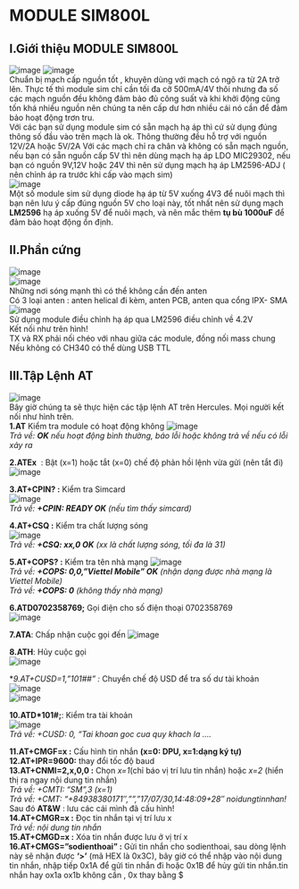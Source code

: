 # MODULE SIM800L
## I.Giới thiệu MODULE SIM800L
![image](https://user-images.githubusercontent.com/86427371/146665885-047bd1b6-f462-4f83-b7e4-dfc39415e1e3.png)
![image](https://user-images.githubusercontent.com/86427371/146665892-799747d0-0938-4859-9223-51c0f5bec8f3.png)  
 Chuẩn bị mạch cấp nguồn tốt , khuyên dùng với mạch có ngõ ra từ 2A trở lên. Thực tế thì module sim chỉ cần tối đa cỡ 500mA/4V thôi nhưng đa số các mạch nguồn đều không đảm bảo đủ công suất và khi khởi động cũng tốn khá nhiều nguồn nên chúng ta nên cấp dư hơn nhiều cái nó cần để đảm bảo hoạt động trơn tru.  
 Với các bạn sử dụng module sim có sẵn mạch hạ áp thì cứ sử dụng đúng thông số đầu vào trên mạch là ok. Thông thường đều hỗ trợ với nguồn 12V/2A hoặc 5V/2A
Với các mạch chỉ ra chân và không có sẵn mạch nguồn, nếu bạn có sẵn nguồn cấp 5V thì nên dùng mạch hạ áp LDO MIC29302, nếu bạn có nguồn 9V,12V hoặc 24V thì nên sử dụng mạch hạ áp LM2596-ADJ ( nên chỉnh áp ra trước khi cấp vào mạch sim)  
![image](https://user-images.githubusercontent.com/86427371/146665990-cdb265e9-e8e9-4844-acc5-7facd535bb12.png)  
Một số module sim sử dụng diode hạ áp từ 5V xuống 4V3 để nuôi mạch thì bạn nên lưu ý cấp đúng nguồn 5V cho loại này, tốt nhất nên sử dụng mạch **LM2596** hạ áp xuống 5V để nuôi mạch, và nên mắc thêm **tụ bù 1000uF** để đảm bảo hoạt động ổn định.
## II.Phần cứng  
![image](https://user-images.githubusercontent.com/86427371/146666138-612ffd35-5f2b-4d40-8965-a35ec3338373.png)  
![image](https://user-images.githubusercontent.com/86427371/146666168-68ca2048-0175-463b-ae57-9df817011e56.png)  
Những nơi sóng mạnh thì có thể không cần đến anten  
Có 3 loại anten : anten helical đi kèm, anten PCB, anten qua cổng IPX- SMA
![image](https://user-images.githubusercontent.com/86427371/146666256-a009f61f-3f8d-47cc-bc93-95de498854de.png)  
Sử dụng module điều chỉnh hạ áp qua LM2596 điều chỉnh về 4.2V  
Kết nối như trên hình!  
TX và RX phải nối chéo với nhau giữa các module, đồng  nối mass chung  
Nếu không có CH340 có thể dùng USB TTL  
## III.Tập Lệnh AT  
![image](https://user-images.githubusercontent.com/86427371/146667075-956506a8-e573-4e86-aab9-34002073df6e.png)  
Bây giờ chúng ta sẽ thực hiện các tập lệnh AT trên Hercules. Mọi người kết nối như hình trên.  
**1.AT**  Kiểm tra module có hoạt động không 
![image](https://user-images.githubusercontent.com/86427371/146667151-12a66279-c030-4960-b32d-fa865fd9f2a0.png)  
*Trả về: **OK** nếu hoạt động bình thường, báo lỗi hoặc 	không trả về nếu có lỗi xảy ra* 

**2.ATEx**  : Bật (x=1) hoặc tắt (x=0) chế độ phản hồi lệnh vừa gửi (nên tắt đi) 
![image](https://user-images.githubusercontent.com/86427371/146667194-552c8fcf-8a35-416e-80b9-c07c6fdf09ed.png)  

**3.AT+CPIN? :**  Kiểm tra Simcard  
![image](https://user-images.githubusercontent.com/86427371/146667209-8e068cae-af6a-4e52-8847-6ee3dc913c83.png)  
*Trả về: **+CPIN: READY OK** (nếu tìm thấy simcard)*  

 **4.AT+CSQ :**  Kiểm tra chất lượng sóng  
 ![image](https://user-images.githubusercontent.com/86427371/146667230-92eceaad-6116-49de-979c-08b23b275660.png)  
*Trả về: **+CSQ: xx,0 OK** (xx là chất lượng sóng, tối đa là 31)*  

**5.AT+COPS? :** Kiểm tra tên nhà mạng
![image](https://user-images.githubusercontent.com/86427371/146667248-ccd9f4ae-311d-4055-ad13-144651d357e1.png)  
*Trả về: **+COPS: 0,0,”Viettel Mobile” OK** (nhận dạng được nhà mạng là Viettel Mobile)*   
*Trả về: **+COPS: 0** (không thấy nhà mạng)*  

**6.ATD0702358769;** Gọi điện cho số điện thoại 0702358769  
![image](https://user-images.githubusercontent.com/86427371/146667265-2d30be96-514d-4403-b8ab-e0001c2aac7b.png)  

**7.ATA**: Chấp nhận cuộc gọi đến 
![image](https://user-images.githubusercontent.com/86427371/146667278-0d846327-a1df-4c94-a4ba-74bb7a8900d8.png)  

**8.ATH**: Hủy cuộc gọi  
![image](https://user-images.githubusercontent.com/86427371/146667291-d091f1c4-67d1-425c-a0dd-6e296ed46ac8.png)  

**9.AT+CUSD=1,”*101##” :** Chuyển chế độ USD để tra số dư tài khoản  
![image](https://user-images.githubusercontent.com/86427371/146667305-611adb94-3e2c-4794-9bc6-a7a51ecc2c05.png)    
![image](https://user-images.githubusercontent.com/86427371/146667322-135f46dd-3c35-4962-853f-0daf431c3474.png)  

**10.ATD*101#;**: Kiểm tra tài khoản  
![image](https://user-images.githubusercontent.com/86427371/146667370-27f4f071-e0b7-4e70-bf55-d5e8ae47d6d3.png)  
*Trả về: +CUSD: 0, “Tai khoan goc cua quy khach la ….*   

**11.AT+CMGF=x :** Cấu hình tin nhắn **(x=0: DPU, x=1:dạng ký tự)**  
**12.AT+IPR=9600:** thay đổi tốc độ baud  
**13.AT+CNMI=2,x,0,0 :** Chọn *x=1*(chỉ báo vị trí lưu tin nhắn) hoặc *x=2* (hiển thị ra ngay nội dung tin nhắn)  
*Trả về: +CMTI: “SM”,3 (x=1)*  
*Trả về: +CMT: “+84938380171″,””,”17/07/30,14:48:09+28″ noidungtinnhan!*    
Sau đó **AT&W** : lưu các cái mình đã cấu hình!  
**14.AT+CMGR=x :** Đọc tin nhắn tại vị trí lưu x  
*Trả về: nội dung tin nhắn*  
**15.AT+CMGD=x :** Xóa tin nhắn được lưu ở vị trí x  
**16.AT+CMGS=”sodienthoai” :** Gửi tin nhắn cho sodienthoai, sau dòng lệnh này sẽ nhận được **‘>’** (mã HEX là 0x3C), bây giờ có thể nhập vào nội dung tin nhắn, nhập tiếp 0x1A để gửi tin nhắn đi hoặc 0x1B để hủy gửi tin nhắn.tin nhắn hay ox1a ox1b không cần <CR><LF>, 0x thay bằng $  































 





 












